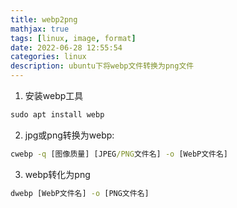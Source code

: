 ```yaml
---
title: webp2png
mathjax: true
tags: [linux, image, format]
date: 2022-06-28 12:55:54
categories: linux
description: ubuntu下将webp文件转换为png文件
---
```


1. 安装webp工具
```cmd
sudo apt install webp
```

2. jpg或png转换为webp:
```cmd
cwebp -q [图像质量] [JPEG/PNG文件名] -o [WebP文件名]
```

3. webp转化为png
```cmd
dwebp [WebP文件名] -o [PNG文件名]
```
